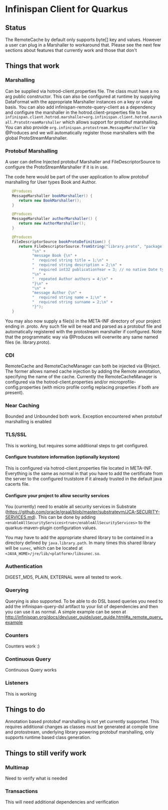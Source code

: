 # Infinispan Client for Quarkus

## Status

The RemoteCache by default only supports byte[] key and values. However a user can plug in a Marshaller to workaround
that. Please see the next few sections about features that currently work and those that don't

## Things that work

### Marshalling

Can be supplied via hotrod-client.properties file. The class must have a no arg public constructor. This
can also be configured at runtime by supplying DataFormat with the appropriate Marshaller instances on a key or value
basis. You can also add infinispan-remote-query-client as a dependency and configure the marshaller in the
hotrod.client-properties file to be `infinispan.client.hotrod.marshaller=org.infinispan.client.hotrod.marshall.ProtoStreamMarshaller`
which allows support for protobuf marshalling. You can also provide `org.infinispan.protostream.MessageMarshaller` via @Produces
and we will automatically register those marshallers with the global ProtoStreamMarshaller.

### Protobuf Marshalling 

A user can define Injected protobuf Marshaller and FileDescriptorSource to configure the
ProtoStreamMarshaller if it is in use.

The code here would be part of the user application to allow protobuf marshalling for User types Book and Author.

```java
   @Produces
   MessageMarshaller bookMarshaller() {
      return new BookMarshaller();
   }

   @Produces
   MessageMarshaller authorMarshaller() {
      return new AuthorMarshaller();
   }

   @Produces
   FileDescriptorSource bookProtoDefinition() {
      return FileDescriptorSource.fromString("library.proto", "package book_sample;\n" +
            "\n" +
            "message Book {\n" +
            "  required string title = 1;\n" +
            "  required string description = 2;\n" +
            "  required int32 publicationYear = 3; // no native Date type available in Protobuf\n" +
            "\n" +
            "  repeated Author authors = 4;\n" +
            "}\n" +
            "\n" +
            "message Author {\n" +
            "  required string name = 1;\n" +
            "  required string surname = 2;\n" +
            "}");
   }
```

You may also now supply a file(s) in the META-INF directory of your project ending in .proto. Any such file will
be read and parsed as a protobuf file and automatically registered with the protostream marshaller if configured. Note
that the programmatic way via @Produces will overwrite any same named files (ie. library.proto).

### CDI

RemoteCache and RemoteCacheManager can both be injected via @Inject. The former allows named cache injection by
adding the Remote annotation, specifying the name of the cache. Currently the RemoteCacheManager is configured via the
hotrod-client.properties and/or microprofile-config.properties (with micro profile config replacing properties if both
are present).

### Near Caching

Bounded and Unbounded both work. Exception encountered when protobuf marshalling is enabled

### TLS/SSL

This is working, but requires some additional steps to get configured.

#### Configure truststore information (optionally keystore)

This is configured via hotrod-client.properties file located in META-INF. Everything is the same as normal in that
you have to add the certificate from the server to the configured truststore if it already trusted in the default
java cacerts file.

#### Configure your project to allow security services

You (currently) need to enable all security services in Substrate
(https://github.com/oracle/graal/blob/master/substratevm/JCA-SECURITY-SERVICES.md). This can be done by adding
`<enableAllSecurityServices>true</enableAllSecurityServices>` to the quarkus-maven-plugin configuration values.

You may have to add the appropriate shared library to be contained in a directory defined by `java.library.path`.
In many times this shared library will be `sunec`, which can be located at `<JAVA_HOME>/jre/lib/<platform>/libsunec.so`.

### Authentication

DIGEST_MD5, PLAIN, EXTERNAL were all tested to work.

### Querying

Querying is also supported. To be able to do DSL based queries you need to add the infinispan-query-dsl artifact to your
list of dependencies and then you can use it as normal. A simple example can be seen at
http://infinispan.org/docs/dev/user_guide/user_guide.html#a_remote_query_example

### Counters

Counters work :)

### Continuous Query

Continuous Query works

### Listeners

This is working

## Things to do

Annotation based protobuf marshalling is not yet currently supported. This requires additional changes as classes
must be generated at compile time and protostream, underlying library powering protobuf marshalling, only supports
runtime based class generation.

## Things to still verify work





### Multimap

Need to verify what is needed

### Transactions

This will need additional dependencies and verification
